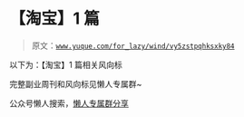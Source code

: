 # 【淘宝】1 篇

> 原文：[`www.yuque.com/for_lazy/wind/vy5zstpqhksxky84`](https://www.yuque.com/for_lazy/wind/vy5zstpqhksxky84)

以下为：【淘宝】1 篇相关风向标

完整副业周刊和风向标见懒人专属群~

公众号懒人搜索，[懒人专属群分享](https://lazybook.fun/#/blog/group)